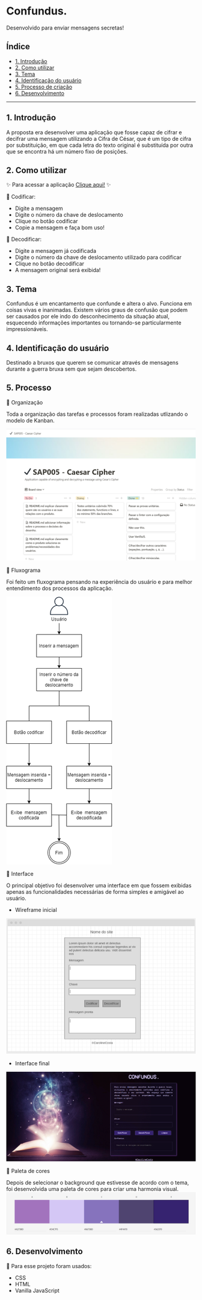 # Confundus.

Desenvolvido para enviar mensagens secretas!


## Índice

* [1. Introdução](#1-introdução)
* [2. Como utilizar](#2-como-utilizar)
* [3. Tema](#3-tema)
* [4. Identificação do usuário](#4-identificação-do-usuário)
* [5. Processo de criação](#5-processo-de-criação)
* [6. Desenvolvimento](#6-desenvolvimento)


***

## 1. Introdução

 A proposta era desenvolver uma aplicação que fosse capaz de cifrar e decifrar uma mensagem utilizando a Cifra de César, que é um tipo de cifra por substituição, em que cada letra do texto original é substituída por outra que se encontra há um número fixo de posições.

## 2. Como utilizar

✨ Para acessar a aplicação [Clique aqui!](https://carolinescosta.github.io/SAP005-cipher/index.html) ✨

📌 Codificar:

* Digite a mensagem
* Digite o número da chave de deslocamento
* Clique no botão codificar
* Copie a mensagem e faça bom uso!

📌 Decodificar:
* Digite a mensagem já codificada
* Digite o número da chave de deslocamento utilizado para codificar
* Clique no botão decodificar
* A mensagem original será exibida!


## 3. Tema

 Confundus é um encantamento que confunde e altera o alvo.
 Funciona em coisas vivas e inanimadas. Existem vários graus de confusão que podem ser causados ​​por ele indo do desconhecimento da situação atual, esquecendo informações importantes ou tornando-se particularmente impressionáveis.

## 4. Identificação do usuário

 Destinado a bruxos que querem se comunicar através de mensagens durante a guerra bruxa sem que sejam descobertos.

## 5. Processo

 📌 Organização

 Toda a organização das tarefas e processos foram realizadas utlizando o modelo de Kanban.

 ![Print da tela do Notion](src/files/notion.png)

 📌 Fluxograma

 Foi feito um fluxograma pensando na experiência do usuário e para melhor entendimento dos processos da aplicação.

 ![Fluxograma](src/files/fluxograma.png)

 📌 Interface

 O principal objetivo foi desenvolver uma interface em que fossem exibidas apenas as funcionalidades necessárias de forma simples e amigável ao usuário.

 * Wireframe inicial

![Wireframe inicial](src/files/wireframe.png)

* Interface final

![Interface final](src/files/interface-confundus.png)
 
 📌 Paleta de cores

 Depois de selecionar o background que estivesse de acordo com o tema, foi desenvolvida uma paleta de cores para criar uma harmonia visual.
 ![Paleta de cores](src/files/paleta-de-cores.png)

 ## 6. Desenvolvimento

 📌 Para esse projeto foram usados:

* CSS
* HTML
* Vanilla JavaScript